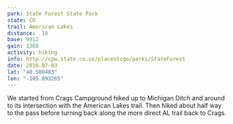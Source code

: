 ```yaml
---
park: State Forest State Park
state: CO
trail: American Lakes
distance:  10
base: 9912
gain: 1368
activity: hiking
info: http://cpw.state.co.us/placestogo/parks/StateForest
date: 2016-07-03
lat: "40.500483"
lon: "-105.893265"
---
```

We started from Crags Campground hiked up to Michigan Ditch and around to its intersection with the American Lakes trail. Then hiked about half way to the pass before turning back along the more direct AL trail back to Crags.